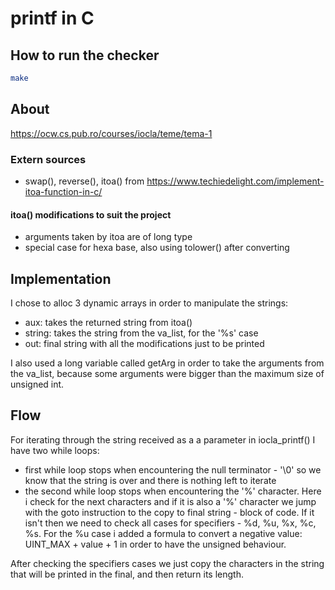 # printf in C

## How to run the checker

```bash
make
```

## About

https://ocw.cs.pub.ro/courses/iocla/teme/tema-1

### Extern sources

- swap(), reverse(), itoa() from https://www.techiedelight.com/implement-itoa-function-in-c/

#### itoa() modifications to suit the project

- arguments taken by itoa are of long type
- special case for hexa base, also using tolower() after converting

## Implementation

I chose to alloc 3 dynamic arrays in order to manipulate the strings:
- aux: takes the returned string from itoa()
- string: takes the string from the va_list, for the '%s' case
- out: final string with all the modifications just to be printed

I also used a long variable called getArg in order to take the arguments
from the va_list, because some arguments were bigger than the maximum size
of unsigned int.

## Flow

For iterating through the string received as a a parameter in iocla_printf()
I have two while loops:
- first while loop stops when encountering the null terminator - '\0' so we
know that the string is over and there is nothing left to iterate
- the second while loop stops when encountering the '%' character. Here i 
check for the next characters and if it is also a '%' character we jump with
the goto instruction to the copy to final string - block of code. If it isn't
then we need to check all cases for specifiers - %d, %u, %x, %c, %s. For the
%u case i added a formula to convert a negative value:
UINT_MAX + value + 1 in order to have the unsigned behaviour.

After checking the specifiers cases we just copy the characters in the string
that will be printed in the final, and then return its length.

